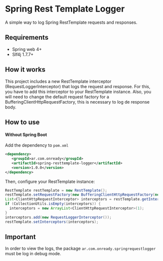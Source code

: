 # Spring Rest Template Logger

A simple way to log Spring RestTemplate requests and responses.

## Requirements

- Spring web 4+
- Slf4j 1.7.7+

## How it works
This project includes a new RestTemplate interceptor (RequestLoggerInterceptor) that logs the request and response. For this, you have to add this interceptor to your RestTemplate instance. Also, you will need to change the default request factory for a BufferingClientHttpRequestFactory, this is necessary to log de response body.

## How to use

#### Without Spring Boot

Add the dependency to `pom.xml`

```xml
<dependency>
   <groupId>ar.com.onready</groupId>
   <artifactId>spring-resttemplate-logger</artifactId>
   <version>1.0.0</version>
</dependency>
```

Then, configure your RestTemplate instance: 

```java
RestTemplate restTemplate = new RestTemplate();
restTemplate.setRequestFactory(new BufferingClientHttpRequestFactory(new SimpleClientHttpRequestFactory()));
List<ClientHttpRequestInterceptor> interceptors = restTemplate.getInterceptors();
if (CollectionUtils.isEmpty(interceptors)) {
  interceptors = new ArrayList<ClientHttpRequestInterceptor>(1);
}
interceptors.add(new RequestLoggerInterceptor());
restTemplate.setInterceptors(interceptors);
``` 


## Important
In order to view the logs, the package `ar.com.onready.springrequestlogger` must be log in debug mode. 
